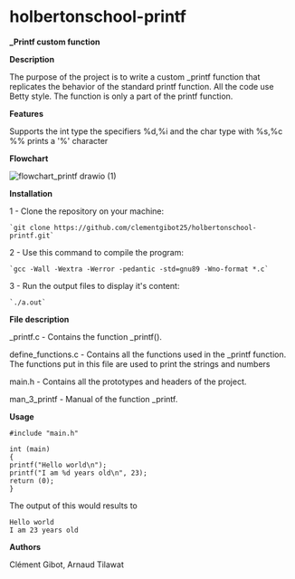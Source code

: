 # holbertonschool-printf
**_Printf custom function**

**Description**

The purpose of the project is to write a custom _printf function that replicates the behavior of the standard printf function.
All the code use Betty style.
The function is only a part of the printf function.

**Features**

Supports the int type the specifiers %d,%i and the char type with %s,%c
%% prints a '%' character

**Flowchart**

![flowchart_printf drawio (1)](https://github.com/user-attachments/assets/a6d51070-33dd-4f66-9895-b4facc05bfd8)

**Installation**

1 - Clone the repository on your machine:
	
	`git clone https://github.com/clementgibot25/holbertonschool-printf.git`
	
2 - Use this command to compile the program:

	`gcc -Wall -Wextra -Werror -pedantic -std=gnu89 -Wno-format *.c`

3 - Run the output files to display it's content:

	`./a.out`

**File description**

_printf.c - Contains the function _printf().

define_functions.c - Contains all the functions used in the _printf function. 
The functions put in this file are used to print the strings and numbers

main.h - Contains all the prototypes and headers of the project.

man_3_printf - Manual of the function _printf.

**Usage**

```
#include "main.h"

int (main)
{
printf("Hello world\n");
printf("I am %d years old\n", 23);
return (0);
}
```

The output of this would results to
```
Hello world
I am 23 years old
```

**Authors**

Clément Gibot, Arnaud Tilawat
